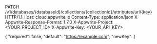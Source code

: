 PATCH /v1/databases/{databaseId}/collections/{collectionId}/attributes/url/{key} HTTP/1.1
Host: cloud.appwrite.io
Content-Type: application/json
X-Appwrite-Response-Format: 1.7.0
X-Appwrite-Project: <YOUR_PROJECT_ID>
X-Appwrite-Key: <YOUR_API_KEY>

{
  "required": false,
  "default": "https://example.com",
  "newKey": 
}
